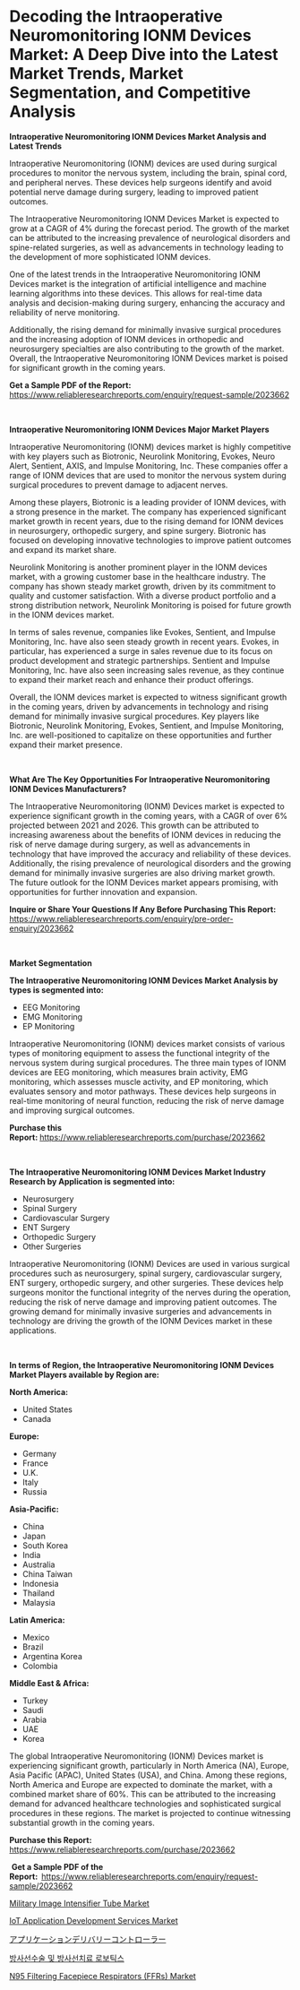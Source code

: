 <p><h1>Decoding the Intraoperative Neuromonitoring IONM Devices Market: A Deep Dive into the Latest Market Trends, Market Segmentation, and Competitive Analysis</h1></p><p><strong>Intraoperative Neuromonitoring IONM Devices Market Analysis and Latest Trends</strong></p>
<p><p>Intraoperative Neuromonitoring (IONM) devices are used during surgical procedures to monitor the nervous system, including the brain, spinal cord, and peripheral nerves. These devices help surgeons identify and avoid potential nerve damage during surgery, leading to improved patient outcomes.</p><p>The Intraoperative Neuromonitoring IONM Devices Market is expected to grow at a CAGR of 4% during the forecast period. The growth of the market can be attributed to the increasing prevalence of neurological disorders and spine-related surgeries, as well as advancements in technology leading to the development of more sophisticated IONM devices.</p><p>One of the latest trends in the Intraoperative Neuromonitoring IONM Devices market is the integration of artificial intelligence and machine learning algorithms into these devices. This allows for real-time data analysis and decision-making during surgery, enhancing the accuracy and reliability of nerve monitoring.</p><p>Additionally, the rising demand for minimally invasive surgical procedures and the increasing adoption of IONM devices in orthopedic and neurosurgery specialties are also contributing to the growth of the market. Overall, the Intraoperative Neuromonitoring IONM Devices market is poised for significant growth in the coming years.</p></p>
<p><strong>Get a Sample PDF of the Report:&nbsp;</strong> <a href="https://www.reliableresearchreports.com/enquiry/request-sample/2023662">https://www.reliableresearchreports.com/enquiry/request-sample/2023662</a></p>
<p>&nbsp;</p>
<p><strong>Intraoperative Neuromonitoring IONM Devices Major Market Players</strong></p>
<p><p>Intraoperative Neuromonitoring (IONM) devices market is highly competitive with key players such as Biotronic, Neurolink Monitoring, Evokes, Neuro Alert, Sentient, AXIS, and Impulse Monitoring, Inc. These companies offer a range of IONM devices that are used to monitor the nervous system during surgical procedures to prevent damage to adjacent nerves.</p><p>Among these players, Biotronic is a leading provider of IONM devices, with a strong presence in the market. The company has experienced significant market growth in recent years, due to the rising demand for IONM devices in neurosurgery, orthopedic surgery, and spine surgery. Biotronic has focused on developing innovative technologies to improve patient outcomes and expand its market share.</p><p>Neurolink Monitoring is another prominent player in the IONM devices market, with a growing customer base in the healthcare industry. The company has shown steady market growth, driven by its commitment to quality and customer satisfaction. With a diverse product portfolio and a strong distribution network, Neurolink Monitoring is poised for future growth in the IONM devices market.</p><p>In terms of sales revenue, companies like Evokes, Sentient, and Impulse Monitoring, Inc. have also seen steady growth in recent years. Evokes, in particular, has experienced a surge in sales revenue due to its focus on product development and strategic partnerships. Sentient and Impulse Monitoring, Inc. have also seen increasing sales revenue, as they continue to expand their market reach and enhance their product offerings.</p><p>Overall, the IONM devices market is expected to witness significant growth in the coming years, driven by advancements in technology and rising demand for minimally invasive surgical procedures. Key players like Biotronic, Neurolink Monitoring, Evokes, Sentient, and Impulse Monitoring, Inc. are well-positioned to capitalize on these opportunities and further expand their market presence.</p></p>
<p>&nbsp;</p>
<p><strong>What Are The Key Opportunities For Intraoperative Neuromonitoring IONM Devices Manufacturers?</strong></p>
<p><p>The Intraoperative Neuromonitoring (IONM) Devices market is expected to experience significant growth in the coming years, with a CAGR of over 6% projected between 2021 and 2026. This growth can be attributed to increasing awareness about the benefits of IONM devices in reducing the risk of nerve damage during surgery, as well as advancements in technology that have improved the accuracy and reliability of these devices. Additionally, the rising prevalence of neurological disorders and the growing demand for minimally invasive surgeries are also driving market growth. The future outlook for the IONM Devices market appears promising, with opportunities for further innovation and expansion.</p></p>
<p><strong>Inquire or Share Your Questions If Any Before Purchasing This Report:</strong> <a href="https://www.reliableresearchreports.com/enquiry/pre-order-enquiry/2023662">https://www.reliableresearchreports.com/enquiry/pre-order-enquiry/2023662</a></p>
<p>&nbsp;</p>
<p><strong>Market Segmentation</strong></p>
<p><strong>The Intraoperative Neuromonitoring IONM Devices Market Analysis by types is segmented into:</strong></p>
<p><ul><li>EEG Monitoring</li><li>EMG Monitoring</li><li>EP Monitoring</li></ul></p>
<p><p>Intraoperative Neuromonitoring (IONM) devices market consists of various types of monitoring equipment to assess the functional integrity of the nervous system during surgical procedures. The three main types of IONM devices are EEG monitoring, which measures brain activity, EMG monitoring, which assesses muscle activity, and EP monitoring, which evaluates sensory and motor pathways. These devices help surgeons in real-time monitoring of neural function, reducing the risk of nerve damage and improving surgical outcomes.</p></p>
<p><strong>Purchase this Report:&nbsp;</strong><a href="https://www.reliableresearchreports.com/purchase/2023662">https://www.reliableresearchreports.com/purchase/2023662</a></p>
<p>&nbsp;</p>
<p><strong>The Intraoperative Neuromonitoring IONM Devices Market Industry Research by Application is segmented into:</strong></p>
<p><ul><li>Neurosurgery</li><li>Spinal Surgery</li><li>Cardiovascular Surgery</li><li>ENT Surgery</li><li>Orthopedic Surgery</li><li>Other Surgeries</li></ul></p>
<p><p>Intraoperative Neuromonitoring (IONM) Devices are used in various surgical procedures such as neurosurgery, spinal surgery, cardiovascular surgery, ENT surgery, orthopedic surgery, and other surgeries. These devices help surgeons monitor the functional integrity of the nerves during the operation, reducing the risk of nerve damage and improving patient outcomes. The growing demand for minimally invasive surgeries and advancements in technology are driving the growth of the IONM Devices market in these applications.</p></p>
<p>&nbsp;</p>
<p><strong>In terms of Region, the Intraoperative Neuromonitoring IONM Devices Market Players available by Region are:</strong></p>
<p>
    <p> <strong> North America: </strong>
        <ul>
            <li>United States</li>
            <li>Canada</li>
        </ul>
        </p> 
    <p> <strong> Europe: </strong>
        <ul>
            <li>Germany</li>
            <li>France</li>
            <li>U.K.</li>
            <li>Italy</li>
            <li>Russia</li>
        </ul>
        </p> 
    <p> <strong> Asia-Pacific: </strong>
        <ul>
            <li>China</li>
            <li>Japan</li>
            <li>South Korea</li>
            <li>India</li>
            <li>Australia</li>
            <li>China Taiwan</li>
            <li>Indonesia</li>
            <li>Thailand</li>
            <li>Malaysia</li>
        </ul>
        </p> 
    <p> <strong> Latin America: </strong>
        <ul>
            <li>Mexico</li>
            <li>Brazil</li>
            <li>Argentina Korea</li>
            <li>Colombia</li>
        </ul>
        </p> 
    <p> <strong> Middle East & Africa: </strong>
        <ul>
            <li>Turkey</li>
            <li>Saudi</li>
            <li>Arabia</li>
            <li>UAE</li>
            <li>Korea</li>
        </ul>
    </p>
    </p>
<p><p>The global Intraoperative Neuromonitoring (IONM) Devices market is experiencing significant growth, particularly in North America (NA), Europe, Asia Pacific (APAC), United States (USA), and China. Among these regions, North America and Europe are expected to dominate the market, with a combined market share of 60%. This can be attributed to the increasing demand for advanced healthcare technologies and sophisticated surgical procedures in these regions. The market is projected to continue witnessing substantial growth in the coming years.</p></p>
<p><strong>Purchase this Report: </strong><a href="https://www.reliableresearchreports.com/purchase/2023662">https://www.reliableresearchreports.com/purchase/2023662</a></p>
<p>&nbsp;<strong>Get a Sample PDF of the Report:&nbsp;&nbsp;</strong><a href="https://www.reliableresearchreports.com/enquiry/request-sample/2023662">https://www.reliableresearchreports.com/enquiry/request-sample/2023662</a></p>
<p><strong></strong></p>
<p><p><a href="https://github.com/bmorecock/Market-Research-Report-List-2/blob/main/military-image-intensifier-tube-market.md">Military Image Intensifier Tube Market</a></p><p><a href="https://zircon-bluebell-299.notion.site/IoT-Application-Development-Services-Market-Size-Market-Share-and-Global-Market-Analysis-Report-20-7d5dba7270374c9eba113990b3a09739">IoT Application Development Services Market</a></p><p><a href="https://medium.com/@caleyost2023/%E3%82%A2%E3%83%97%E3%83%AA%E3%82%B1%E3%83%BC%E3%82%B7%E3%83%A7%E3%83%B3%E9%85%8D%E4%BF%A1%E3%82%B3%E3%83%B3%E3%83%88%E3%83%AD%E3%83%BC%E3%83%A9%E3%83%BC%E5%B8%82%E5%A0%B4-%E5%B8%82%E5%A0%B4cagr-%E5%B8%82%E5%A0%B4%E5%8B%95%E5%90%91-%E6%88%90%E9%95%B7%E6%88%A6%E7%95%A5%E3%81%B8%E3%81%AE%E6%B4%9E%E5%AF%9F-58f5e39a38bf">アプリケーションデリバリーコントローラー</a></p><p><a href="https://medium.com/@kenza.eliraki/%EB%9D%BC%EB%94%94%EC%98%A4-%EC%84%9C%EC%A7%80-%EB%B0%8F-%EB%B0%A9%EC%82%AC%EC%84%A0-%EC%B9%98%EB%A3%8C-%EB%A1%9C%EB%B4%87-%EC%8B%9C%EC%9E%A5-%EB%B6%84%EC%84%9D-%EC%A0%84-%EC%84%B8%EA%B3%84-%EC%82%B0%EC%97%85-%EC%A0%84%EB%A7%9D-%EB%B0%8F-%EC%A0%84%EB%A7%9D-2024%EB%85%84%EB%B6%80%ED%84%B0-2031%EB%85%84-093dee83136e">방사선수술 및 방사선치료 로보틱스</a></p><p><a href="https://view.publitas.com/reportprime-1/n95-filtering-facepiece-respirators-ffrs-market-size-2024-2031-global-industrial-analysis-key-geographical-regions-market-share-top-key-players-product-types-and-forecast-research-report/">N95 Filtering Facepiece Respirators (FFRs) Market</a></p></p>